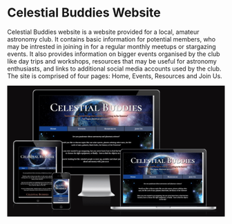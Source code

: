 # Celestial Buddies Website

Celestial Buddies website is a website provided for a local, amateur astronomy club. It contains basic information for potential members, who may be intrested in joining in for a regular monthly meetups or stargazing events. It also provides information on bigger events organised by the club like day trips and workshops, resources that may be useful for astronomy enthusiasts, and links to additional social media accounts used by the club. The site is comprised of four pages: Home, Events, Resources and Join Us.

![Celestial Buddies Website](assets/images/MockUp_updated.png)
